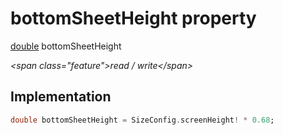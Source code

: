 


# bottomSheetHeight property







[double](https:api.flutter.dev/flutter/dart-core/double-class.html) bottomSheetHeight
  
_\<span class="feature"\>read / write\</span\>_






## Implementation

```dart
double bottomSheetHeight = SizeConfig.screenHeight! * 0.68;
```







